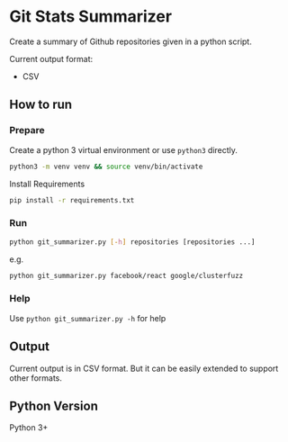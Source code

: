 # Git Stats Summarizer

Create a summary of Github repositories given in a python script.

Current output format: 
- CSV

## How to run
### Prepare
Create a python 3 virtual environment or use `python3` directly. 

```bash
python3 -m venv venv && source venv/bin/activate
```
Install Requirements
```bash
pip install -r requirements.txt
```

### Run
```bash
python git_summarizer.py [-h] repositories [repositories ...]
```

e.g. 
```bash
python git_summarizer.py facebook/react google/clusterfuzz
```

### Help
Use `python git_summarizer.py -h` for help

## Output
Current output is in CSV format. But it can be easily extended to support other formats.

## Python Version
Python 3+
